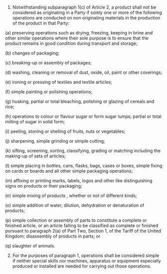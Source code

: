 1. Notwithstanding subparagraph 1(c) of Article 2, a product shall not be considered as originating in a Party if solely one or more of the following operations are conducted on non originating materials in the production of the product in that Party:

(a) preserving operations such as drying, freezing, keeping in brine and other similar operations where their sole purpose is to ensure that the product remains in good condition during transport and storage;

(b) changes of packaging;

(c) breaking-up or assembly of packages;

(d) washing, cleaning or removal of dust, oxide, oil, paint or other coverings;

(e) ironing or pressing of textiles and textile articles;

(f) simple painting or polishing operations;

(g) husking, partial or total bleaching, polishing or glazing of cereals and rice;

(h) operations to colour or flavour sugar or form sugar lumps; partial or total milling of sugar in solid form;

(i) peeling, stoning or shelling of fruits, nuts or vegetables;

(j) sharpening, simple grinding or simple cutting;

(k) sifting, screening, sorting, classifying, grading or matching including the making-up of sets of articles;

(l) simple placing in bottles, cans, flasks, bags, cases or boxes, simple fixing on cards or boards and all other simple packaging operations;

(m) affixing or printing marks, labels, logos and other like distinguishing signs on products or their packaging;

(n) simple mixing of products , whether or not of different kinds;

(o) simple addition of water, dilution, dehydration or denaturation  of products;

(p) simple collection or assembly of parts to constitute a complete or finished article, or an article falling to be classified as complete or finished pursuant to paragraph 2(a) of Part Two, Section 1, of the Tariff of the United Kingdom; disassembly of products in parts; or

(q) slaughter of animals.

2. For the purposes of paragraph 1, operations shall be considered simple if neither special skills nor machines, apparatus or equipment especially produced or installed are needed for carrying out those operations.
